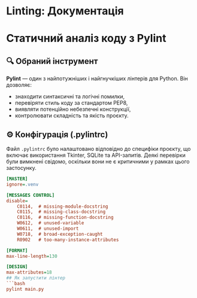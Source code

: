 # Linting: Документація

# Статичний аналіз коду з Pylint

## 🔍 Обраний інструмент

**Pylint** — один з найпотужніших і найгнучкіших лінтерів для Python. Він дозволяє:
- знаходити синтаксичні та логічні помилки,
- перевіряти стиль коду за стандартом PEP8,
- виявляти потенційно небезпечні конструкції,
- контролювати складність та якість проєкту.


## ⚙️ Конфігурація (.pylintrc)

Файл `.pylintrc` було налаштовано відповідно до специфіки проєкту, що включає використання Tkinter, SQLite та API-запитів. Деякі перевірки були вимкнені свідомо, оскільки вони не є критичними у рамках цього застосунку.

```ini
[MASTER]
ignore=.venv

[MESSAGES CONTROL]
disable=
    C0114,  # missing-module-docstring
    C0115,  # missing-class-docstring
    C0116,  # missing-function-docstring
    W0612,  # unused-variable
    W0611,  # unused-import
    W0718,  # broad-exception-caught
    R0902   # too-many-instance-attributes

[FORMAT]
max-line-length=130

[DESIGN]
max-attributes=18
## Як запустити лінтер
```bash
pylint main.py